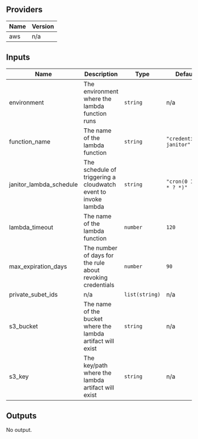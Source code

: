 ## Providers

| Name | Version |
|------|---------|
| aws | n/a |

## Inputs

| Name | Description | Type | Default | Required |
|------|-------------|------|---------|:-----:|
| environment | The environment where the lambda function runs | `string` | n/a | yes |
| function\_name | The name of the lambda function | `string` | `"credentials-janitor"` | no |
| janitor\_lambda\_schedule | The schedule of triggering a cloudwatch event to invoke lambda | `string` | `"cron(0 10 * * ? *)"` | no |
| lambda\_timeout | The name of the lambda function | `number` | `120` | no |
| max\_expiration\_days | The number of days for the rule about revoking credentials | `number` | `90` | no |
| private\_subet\_ids | n/a | `list(string)` | n/a | yes |
| s3\_bucket | The name of the bucket where the lambda artifact will exist | `string` | n/a | yes |
| s3\_key | The key/path where the lambda artifact will exist | `string` | n/a | yes |

## Outputs

No output.

